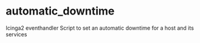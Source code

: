 # automatic_downtime
Icinga2 eventhandler Script to set an automatic downtime for a host and its services
